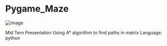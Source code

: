# Pygame_Maze
![image](https://github.com/mimibetty/Pygame_Maze/assets/74227789/eff8af70-a800-4cc6-a092-02ee92b12f63)

Mid Tern Presentation 
Using A* algorithm to find paths in matrix 
Language: python
